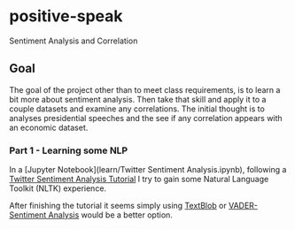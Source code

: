 # positive-speak

Sentiment Analysis and Correlation

## Goal

The goal of the project other than to meet class requirements, is to learn a bit more about sentiment analysis. Then take that skill and apply it to a couple datasets and examine any correlations. The initial thought is to analyses presidential speeches and the see if any correlation appears with an economic dataset.

### Part 1 - Learning some NLP

In a [Jupyter Notebook](learn/Twitter Sentiment Analysis.ipynb), following a [Twitter Sentiment Analysis Tutorial](http://www.thegrammarlab.com/?nor-portfolio=corpus-of-presidential-speeches-cops-and-a-clintontrump-corpus) I try to gain some Natural Language Toolkit (NLTK) experience.

After finishing the tutorial it seems simply using [TextBlob](https://textblob.readthedocs.io/en/dev/) or [VADER-Sentiment Analysis](https://github.com/cjhutto/vaderSentiment) would be a better option. 
